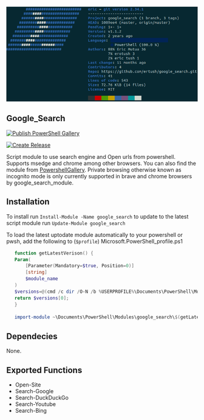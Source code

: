 
![](./screenshots/google_search_screenshot.png)

## Google_Search

[![Publish PowerShell Gallery](https://github.com/ertush/google_search/actions/workflows/publish_powershell_gallery.yml/badge.svg)](https://github.com/ertush/google_search/actions/workflows/publish_powershell_gallery.yml)

[![Create Release](https://github.com/ertush/google_search/actions/workflows/release.yml/badge.svg)](https://github.com/ertush/google_search/actions/workflows/release.yml)

 Script module to use search engine and Open urls from powershell. Supports msedge and chrome among other browsers.
 You can also find the module from [PowershellGallery](https://www.powershellgallery.com/packages/google_search/1.1.2). Private browsing otherwise known as incognito mode is only currently supported in brave and chrome browsers by google_search_module. 

## Installation

  To install run ```Install-Module -Name google_search``` to update to the latest script module run
 ```Update-Module google_search```

To load the latest uptodate module automatically to your powershell or pwsh, add the following to (```$profile```) Microsoft.PowerShell_profile.ps1

 ```powershell
    function getLatestVerison() {
    Param(
        [Parameter(Mandatory=$true, Position=0)]
        [string]
        $module_name
    )
    $versions=@(cmd /c dir /O-N /b %USERPROFILE%\Documents\PowerShell\Modules\$module_name\);
    return $versions[0];
    }

    import-module ~\Documents\PowerShell\Modules\google_search\$(getLatestVerison -module_name "google_search")\google_search.psm1
```
## Dependecies

 None.

## Exported Functions

 * Open-Site
 * Search-Google
 * Search-DuckDuckGo
 * Search-Youtube
 * Search-Bing
